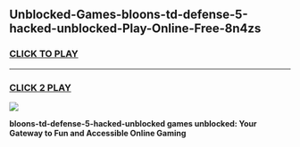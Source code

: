 
## Unblocked-Games-bloons-td-defense-5-hacked-unblocked-Play-Online-Free-8n4zs
<h3>
<a href="https://premium76.site?title=bloons-td-defense-5-hacked-unblocked&ref=26A">CLICK TO PLAY</a></h3>
<hr>

<h3>
<a href="https://premium76.site?title=bloons-td-defense-5-hacked-unblocked&ref=26A">CLICK 2 PLAY</a>
  
</h3>

<a href="https://premium76.site?title=bloons-td-defense-5-hacked-unblocked&ref=26A"><img src="https://clearcache.store/games.png"></a>


**bloons-td-defense-5-hacked-unblocked games unblocked: Your Gateway to Fun and Accessible Online Gaming**
